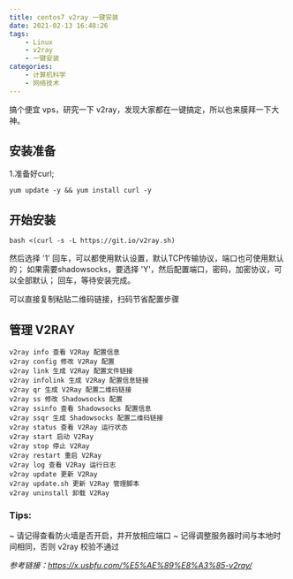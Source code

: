 ```yaml
---
title: centos7 v2ray 一键安装
date: 2021-02-13 16:48:26
tags: 
    - Linux
    - v2ray
    - 一键安装
categories:
    - 计算机科学
    - 网络技术
---
```


搞个便宜 vps，研究一下 v2ray，发现大家都在一键搞定，所以也来膜拜一下大神。
<!--more-->
## 安装准备
1.准备好curl;

    yum update -y && yum install curl -y

## 开始安装
    bash <(curl -s -L https://git.io/v2ray.sh)

然后选择 '1' 回车，可以都使用默认设置，默认TCP传输协议，端口也可使用默认的；
如果需要shadowsocks，要选择 'Y'，然后配置端口，密码，加密协议，可以全部默认；
回车，等待安装完成。

可以直接复制粘贴二维码链接，扫码节省配置步骤

## 管理 V2RAY
    v2ray info 查看 V2Ray 配置信息
    v2ray config 修改 V2Ray 配置
    v2ray link 生成 V2Ray 配置文件链接
    v2ray infolink 生成 V2Ray 配置信息链接
    v2ray qr 生成 V2Ray 配置二维码链接
    v2ray ss 修改 Shadowsocks 配置
    v2ray ssinfo 查看 Shadowsocks 配置信息
    v2ray ssqr 生成 Shadowsocks 配置二维码链接
    v2ray status 查看 V2Ray 运行状态
    v2ray start 启动 V2Ray
    v2ray stop 停止 V2Ray
    v2ray restart 重启 V2Ray
    v2ray log 查看 V2Ray 运行日志
    v2ray update 更新 V2Ray
    v2ray update.sh 更新 V2Ray 管理脚本
    v2ray uninstall 卸载 V2Ray

### Tips: 
~ 请记得查看防火墙是否开启，并开放相应端口
~ 记得调整服务器时间与本地时间相同，否则 v2ray 校验不通过

*参考链接：https://x.usbfu.com/%E5%AE%89%E8%A3%85-v2ray/*



